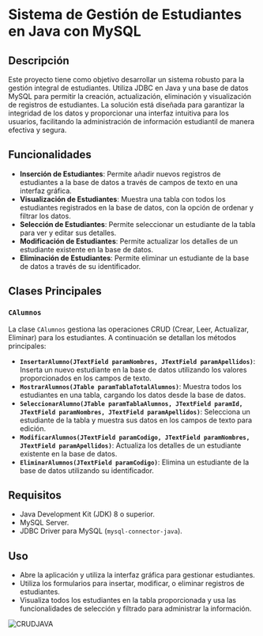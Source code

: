 # Sistema de Gestión de Estudiantes en Java con MySQL

## Descripción

Este proyecto tiene como objetivo desarrollar un sistema robusto para la gestión integral de estudiantes. Utiliza JDBC en Java y una base de datos MySQL para permitir la creación, actualización, eliminación y visualización de registros de estudiantes. La solución está diseñada para garantizar la integridad de los datos y proporcionar una interfaz intuitiva para los usuarios, facilitando la administración de información estudiantil de manera efectiva y segura.

## Funcionalidades

- **Inserción de Estudiantes**: Permite añadir nuevos registros de estudiantes a la base de datos a través de campos de texto en una interfaz gráfica.
- **Visualización de Estudiantes**: Muestra una tabla con todos los estudiantes registrados en la base de datos, con la opción de ordenar y filtrar los datos.
- **Selección de Estudiantes**: Permite seleccionar un estudiante de la tabla para ver y editar sus detalles.
- **Modificación de Estudiantes**: Permite actualizar los detalles de un estudiante existente en la base de datos.
- **Eliminación de Estudiantes**: Permite eliminar un estudiante de la base de datos a través de su identificador.

## Clases Principales

### `CAlumnos`

La clase `CAlumnos` gestiona las operaciones CRUD (Crear, Leer, Actualizar, Eliminar) para los estudiantes. A continuación se detallan los métodos principales:

- **`InsertarAlumno(JTextField paramNombres, JTextField paramApellidos)`**: Inserta un nuevo estudiante en la base de datos utilizando los valores proporcionados en los campos de texto.
- **`MostrarAlumnos(JTable paramTablaTotalAlumnos)`**: Muestra todos los estudiantes en una tabla, cargando los datos desde la base de datos.
- **`SeleccionarAlumno(JTable paramTablaAlumnos, JTextField paramId, JTextField paramNombres, JTextField paramApellidos)`**: Selecciona un estudiante de la tabla y muestra sus datos en los campos de texto para edición.
- **`ModificarAlumnos(JTextField paramCodigo, JTextField paramNombres, JTextField paramApellidos)`**: Actualiza los detalles de un estudiante existente en la base de datos.
- **`EliminarAlumnos(JTextField paramCodigo)`**: Elimina un estudiante de la base de datos utilizando su identificador.

## Requisitos

- Java Development Kit (JDK) 8 o superior.
- MySQL Server.
- JDBC Driver para MySQL (`mysql-connector-java`).


## Uso
- Abre la aplicación y utiliza la interfaz gráfica para gestionar estudiantes.
- Utiliza los formularios para insertar, modificar, o eliminar registros de estudiantes.
- Visualiza todos los estudiantes en la tabla proporcionada y usa las funcionalidades de selección y filtrado para administrar la información.

![CRUDJAVA](https://github.com/user-attachments/assets/a0bcf0f9-4f7a-4e86-b042-1ea97823ee2a)
